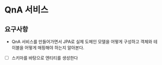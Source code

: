 # QnA 서비스

## 요구사항

* QnA 서비스를 만들어가면서 JPA로 실제 도메인 모델을 어떻게 구성하고 객체와 테이블을 어떻게 매핑해야 하는지 알아본다.

- [ ] 스키마를 바탕으로 엔티티를 생성한다 
